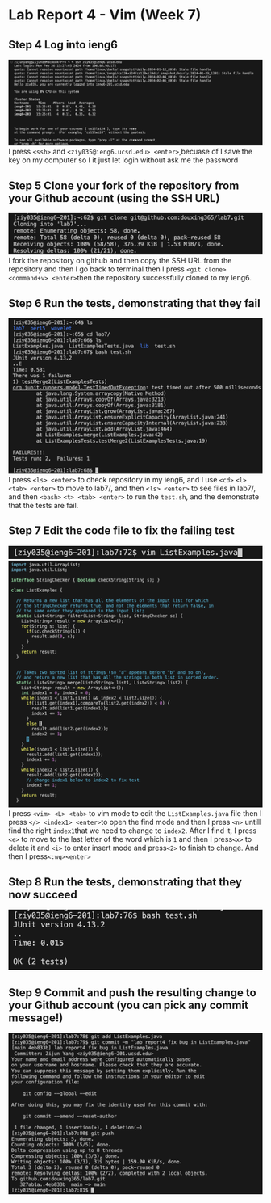# Lab Report 4 - Vim (Week 7)
## Step 4 Log into ieng6
![Image](log-into-ieng6.png)
I press `<ssh>` and `<ziy035@ieng6.ucsd.edu> <enter>`,becuase of I save the key on my computer so I it just let login without ask me the password

## Step 5 Clone your fork of the repository from your Github account (using the SSH URL)
![Image](git-clone.png)
I fork the repository on github and then copy the SSH URL from the repository and then I go back to terminal then I press `<git clone>` `<command+v> <enter>`then the repository successfully cloned to my ieng6.

## Step 6 Run the tests, demonstrating that they fail
![Image](runtest-fail.png)
I press `<ls> <enter>` to check repository in my ieng6, and I use `<cd>` `<l>` `<tab> <enter>` to move to lab7/, and then `<ls> <enter>` to see files in lab7/, and then `<bash>` `<t> <tab> <enter>` to run the `test.sh`, and the demonstrate that the tests are fail.
## Step 7 Edit the code file to fix the failing test
![Image](open-vim.png)
![Image](use-vim-to-fix.png)
I press `<vim> <L> <tab>` to vim mode to edit the `ListExamples.java` file
then I press `</> <index1> <enter>`to open the find mode and then I press `<n>` untill find the right `index1`that we need to change to `index2`. After I find it, I press `<e>` to move to the last letter of the word which is `1` and then I press`<x>` to delete it and `<i>` to enter insert mode and press`<2>` to finish to change. And then I press`<:wq><enter>`

## Step 8 Run the tests, demonstrating that they now succeed
![Image](runtest-succeed.png)

## Step 9 Commit and push the resulting change to your Github account (you can pick any commit message!)
![Image](commit-push.png)

